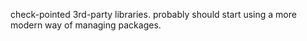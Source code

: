 check-pointed 3rd-party libraries. probably should start using a more
modern way of managing packages.
